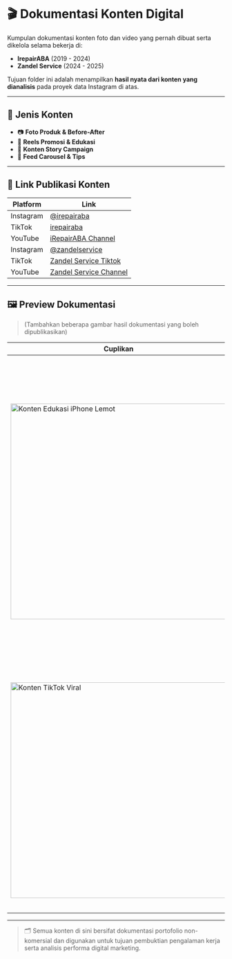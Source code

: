 # 🎬 Dokumentasi Konten Digital

Kumpulan dokumentasi konten foto dan video yang pernah dibuat serta dikelola selama bekerja di:
- **IrepairABA** (2019 - 2024)
- **Zandel Service** (2024 - 2025)

Tujuan folder ini adalah menampilkan **hasil nyata dari konten yang dianalisis** pada proyek data Instagram di atas.

---

## 📸 Jenis Konten
- 📷 **Foto Produk & Before-After**
- 🎥 **Reels Promosi & Edukasi**
- 📢 **Konten Story Campaign**
- 🧩 **Feed Carousel & Tips**

---

## 🔗 Link Publikasi Konten
| Platform | Link |
|-----------|------|
| Instagram | [@irepairaba](https://www.instagram.com/irepairaba) |
| TikTok    | [irepairaba](https://www.tiktok.com/@irepairaba) |
| YouTube   | [iRepairABA Channel](https://www.youtube.com/@irepairaba) |
| Instagram | [@zandelservice](https://www.instagram.com/zandelservice) |
| TikTok    | [Zandel Service Tiktok](https://www.tiktok.com/@zandelservice) |
| YouTube   | [Zandel Service Channel](https://www.youtube.com/@zandelservice) |

---

## 🖼️ Preview Dokumentasi
> (Tambahkan beberapa gambar hasil dokumentasi yang boleh dipublikasikan)

| Cuplikan | Deskripsi |
|-----------|------------|
| <img src="https://github.com/user-attachments/assets/bb10110f-f3cf-44e4-9a7b-260a11ef43d3" alt="Konten Edukasi iPhone Lemot" width="500"/> | Konten video edukatif yang saya produksi dan bawakan sendiri sebagai host, membahas **cara mengatasi iPhone lemot** dengan penjelasan ringan namun informatif. Video ini dipublikasikan di kanal YouTube perusahaan sebagai bagian dari strategi edukasi pelanggan. Hingga saat ini, video tersebut telah meraih **lebih dari 73.000 penayangan**, menjadikannya salah satu konten dengan performa terbaik di kanal tersebut. |
| <img src="https://github.com/user-attachments/assets/96c5376f-b11b-4b3b-a192-d9030df93622" alt="Konten TikTok Viral" width="500"/> | Cuplikan dari salah satu konten **TikTok promosi layanan perbaikan iPhone** yang saya konsep, rekam, dan edit sendiri. Konten ini mengusung pendekatan storytelling ringan dengan fokus pada pengalaman pelanggan, serta berhasil menarik perhatian audiens secara organik dan meningkatkan engagement akun secara signifikan. |



---

> 🗂️ Semua konten di sini bersifat dokumentasi portofolio non-komersial dan digunakan untuk tujuan pembuktian pengalaman kerja serta analisis performa digital marketing.
